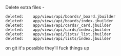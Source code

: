 Delete  extra files - 

	deleted:    app/views/api/boards/_board.jbuilder
	deleted:    app/views/api/boards/index.jbuilder
	deleted:    app/views/api/cards/_card.jbuilder
	deleted:    app/views/api/cards/index.jbuilder
	deleted:    app/views/api/lists/_list.jbuilder
	deleted:    app/views/api/lists/index.jbuilder

on git it's possible they'll fuck things up